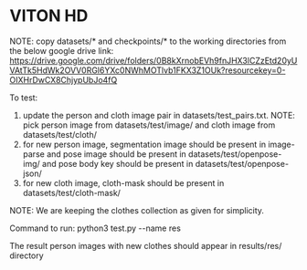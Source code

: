 # VITON HD

NOTE: copy datasets/* and checkpoints/* to the working directories from the below google drive link:
https://drive.google.com/drive/folders/0B8kXrnobEVh9fnJHX3lCZzEtd20yUVAtTk5HdWk2OVV0RGl6YXc0NWhMOTlvb1FKX3Z1OUk?resourcekey=0-OIXHrDwCX8ChjypUbJo4fQ

To test:
1. update the person and cloth image pair in datasets/test_pairs.txt. NOTE: pick person image from datasets/test/image/ and cloth image from  datasets/test/cloth/
2. for new person image, segmentation image should be present in image-parse and pose image should be present in datasets/test/openpose-img/ and pose body key should be present in datasets/test/openpose-json/
3. for new cloth image, cloth-mask should be present in datasets/test/cloth-mask/

NOTE: We are keeping the clothes collection as given for simplicity.

Command to run:
python3 test.py --name res

The result person images with new clothes should appear in results/res/ directory



